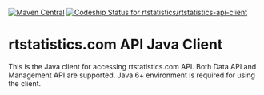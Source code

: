 [![Maven Central](https://maven-badges.herokuapp.com/maven-central/com.rtstatistics/api-client/badge.svg)](https://maven-badges.herokuapp.com/maven-central/com.rtstatistics/api-client)
[ ![Codeship Status for rtstatistics/rtstatistics-api-client](https://codeship.com/projects/f17700e0-5a10-0134-bff7-1e4ea7924b91/status?branch=master)](https://codeship.com/projects/173116)

# rtstatistics.com API Java Client

This is the Java client for accessing rtstatistics.com API. 
Both Data API and Management API are supported.
Java 6+ environment is required for using the client.